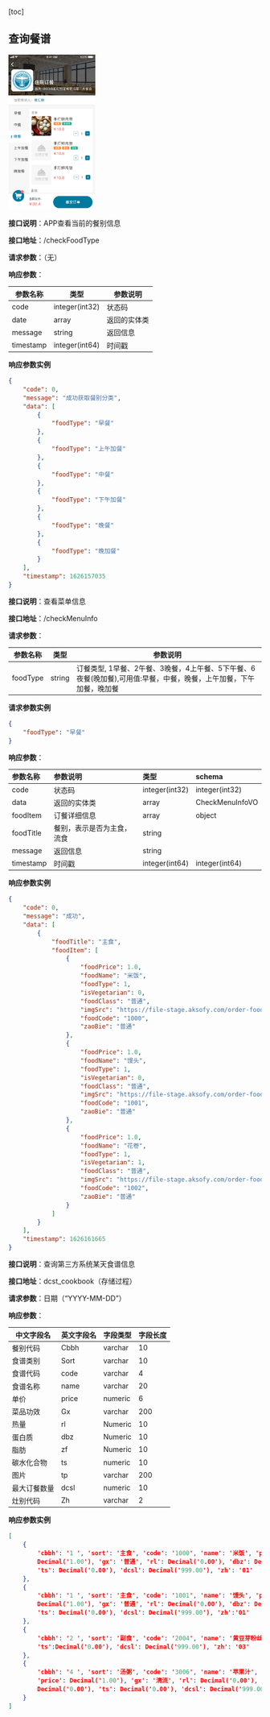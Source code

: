 [toc]

## 查询餐谱



<img src="住院订餐.PNG" alt="image" style="zoom:30%;" />

**接口说明**：APP查看当前的餐别信息

**接口地址**：/checkFoodType

**请求参数**：（无）

**响应参数**：

| 参数名称  | 类型           | 参数说明     |
| --------- | -------------- | ------------ |
| code      | integer(int32) | 状态码       |
| date      | array          | 返回的实体类 |
| message   | string         | 返回信息     |
| timestamp | integer(int64) | 时间戳       |

**响应参数实例**

```json
{
    "code": 0,
    "message": "成功获取餐别分类",
    "data": [
        {
            "foodType": "早餐"
        },
        {
            "foodType": "上午加餐"
        },
        {
            "foodType": "中餐"
        },
        {
            "foodType": "下午加餐"
        },
        {
            "foodType": "晚餐"
        },
        {
            "foodType": "晚加餐"
        }
    ],
    "timestamp": 1626157035
}
```



**接口说明**：查看菜单信息

**接口地址**：/checkMenuInfo

**请求参数**：

| 参数名称 | 类型   | 参数说明                                                     |
| -------- | ------ | ------------------------------------------------------------ |
| foodType | string | 订餐类型, 1早餐、2午餐、3晚餐，4上午餐、5下午餐、6夜餐(晚加餐),可用值:早餐，中餐，晚餐，上午加餐，下午加餐，晚加餐 |

**请求参数实例**

```JSON
{
	"foodType": "早餐"
}
```

**响应参数**：

| 参数名称  | 参数说明                   | 类型           | schema          |
| :-------- | :------------------------- | :------------- | :-------------- |
| code      | 状态码                     | integer(int32) | integer(int32)  |
| data      | 返回的实体类               | array          | CheckMenuInfoVO |
| foodItem  | 订餐详细信息               | array          | object          |
| foodTitle | 餐别，表示是否为主食，流食 | string         |                 |
| message   | 返回信息                   | string         |                 |
| timestamp | 时间戳                     | integer(int64) | integer(int64)  |

**响应参数实例**

```json
{
    "code": 0,
    "message": "成功",
    "data": [
        {
            "foodTitle": "主食",
            "foodItem": [
                {
                    "foodPrice": 1.0,
                    "foodName": "米饭",
                    "foodType": 1,
                    "isVegetarian": 0,
                    "foodClass": "普通",
                    "imgSrc": "https://file-stage.aksofy.com/order-food/gongbaojiding.jpeg",
                    "foodCode": "1000",
                    "zaoBie": "普通"
                },
                {
                    "foodPrice": 1.0,
                    "foodName": "馒头",
                    "foodType": 1,
                    "isVegetarian": 0,
                    "foodClass": "普通",
                    "imgSrc": "https://file-stage.aksofy.com/order-food/gongbaojiding.jpeg",
                    "foodCode": "1001",
                    "zaoBie": "普通"
                },
                {
                    "foodPrice": 1.0,
                    "foodName": "花卷",
                    "foodType": 1,
                    "isVegetarian": 1,
                    "foodClass": "普通",
                    "imgSrc": "https://file-stage.aksofy.com/order-food/gongbaojiding.jpeg",
                    "foodCode": "1002",
                    "zaoBie": "普通"
                }
            ]
        }
    ],
    "timestamp": 1626161665
}
```



**接口说明**：查询第三方系统某天食谱信息

**接口地址**：dcst_cookbook（存储过程）

**请求参数**：日期（“YYYY-MM-DD”）

**响应参数**：

| 中文字段名   | 英文字段名 | 字段类型 | 字段长度 |
| ------------ | ---------- | -------- | -------- |
| 餐别代码     | Cbbh       | varchar  | 10       |
| 食谱类别     | Sort       | varchar  | 10       |
| 食谱代码     | code       | varchar  | 4        |
| 食谱名称     | name       | varchar  | 20       |
| 单价         | price      | numeric  | 6        |
| 菜品功效     | Gx         | varchar  | 200      |
| 热量         | rl         | Numeric  | 10       |
| 蛋白质       | dbz        | Numeric  | 10       |
| 脂肪         | zf         | Numeric  | 10       |
| 碳水化合物   | ts         | numeric  | 10       |
| 图片         | tp         | varchar  | 200      |
| 最大订餐数量 | dcsl       | numeric  | 10       |
| 灶别代码     | Zh         | varchar  | 2        |

**响应参数实例**

```json
[
	{
        'cbbh': '1 ', 'sort': '主食', 'code': '1000', 'name': '米饭', 'price':
	 	Decimal('1.00'), 'gx': '普通', 'rl': Decimal('0.00'), 'dbz': Decimal('0.00'), 
        'ts': Decimal('0.00'), 'dcsl': Decimal('999.00'), 'zh': '01'
    }, 
	{
        'cbbh': '1 ', 'sort': '主食', 'code': '1001', 'name': '馒头', 'price': 			
	 	Decimal('1.00'), 'gx': '普通', 'rl': Decimal('0.00'), 'dbz': Decimal('0.00'), 
        'ts': Decimal('0.00'), 'dcsl': Decimal('999.00'), 'zh':'01'
    },
    {
        'cbbh': '2 ', 'sort': '副食', 'code': '2004', 'name': '黄豆芽粉丝', 'price': 				Decimal('1.00'), 'gx': '普通', 'rl': Decimal('0.00'), 'dbz': Decimal('0.00'), 	
        'ts':Decimal('0.00'), 'dcsl': Decimal('999.00'), 'zh': '03'
    },
    {
        'cbbh': '4 ', 'sort': '汤粥', 'code': '3006', 'name': '苹果汁',
		'price': Decimal('1.00'), 'gx': '清流', 'rl': Decimal('0.00'), 'dbz': 	
        Decimal('0.00'), 'ts': Decimal('0.00'), 'dcsl': Decimal('999.00'), 'zh': '01'
    }
]
```

